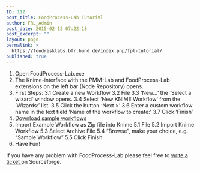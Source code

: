 ```yaml
---
ID: 112
post_title: FoodProcess-Lab Tutorial
author: FRL_Admin
post_date: 2015-02-12 07:22:18
post_excerpt: ""
layout: page
permalink: >
  https://foodrisklabs.bfr.bund.de/index.php/fpl-tutorial/
published: true
---
```

<ol>
	<li>Open FoodProcess-Lab.exe</li>
	<li>The Knime-interface with the PMM-Lab and FoodProcess-Lab extensions on the left bar (Node Repository) opens.</li>
	<li>First Steps:
3.1 Create a new Workflow
3.2 File
3.3 ‘New…‘ the ´Select a wizard´ window opens.
3.4 Select ‘New KNIME Workflow’ from the ‘Wizards:’ list.
3.5 Click the button ‘Next &gt;’
3.6 Enter a custom workflow name in the text field ‘Name of the workflow to create:’
3.7 Click ‘Finish’</li>
	<li><a href="http://sourceforge.net/projects/foodprocesslab/files/workflows">Download sample workflows</a></li>
	<li>Import Example Workflow as Zip file into Knime
5.1 File
5.2 Import Knime Workflow
5.3 Select Archive File
5.4 “Browse”, make your choice, e.g. “Sample Workflow”
5.5 Click Finish</li>
	<li>Have Fun!</li>
</ol>
If you have any problem with FoodProcess-Lab please feel free to <a href="http://sourceforge.net/p/foodprocesslab/tickets/" target="_blank">write a ticket </a>on Sourceforge.